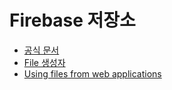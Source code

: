 # Firebase 저장소

- [공식 문서](https://firebase.google.com/docs/storage/)
- [File 생성자](https://developer.mozilla.org/en-US/docs/Web/API/File)
- [Using files from web applications](https://developer.mozilla.org/en-US/docs/Web/API/File/Using_files_from_web_applications)
